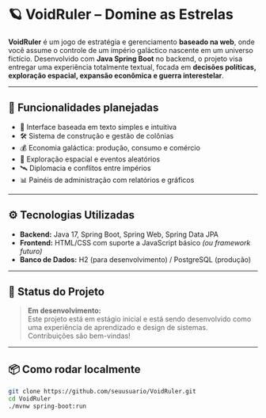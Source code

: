 # 🪐 VoidRuler – Domine as Estrelas

**VoidRuler** é um jogo de estratégia e gerenciamento **baseado na web**, onde você assume o controle de um império galáctico nascente em um universo fictício. Desenvolvido com **Java Spring Boot** no backend, o projeto visa entregar uma experiência totalmente textual, focada em **decisões políticas, exploração espacial, expansão econômica e guerra interestelar**.

---

## 🚀 Funcionalidades planejadas

- 🌌 Interface baseada em texto simples e intuitiva  
- 🛠️ Sistema de construção e gestão de colônias  
- 💰 Economia galáctica: produção, consumo e comércio  
- 🔭 Exploração espacial e eventos aleatórios  
- 🛰️ Diplomacia e conflitos entre impérios  
- 📊 Painéis de administração com relatórios e gráficos  

---

## ⚙️ Tecnologias Utilizadas

- **Backend:** Java 17, Spring Boot, Spring Web, Spring Data JPA  
- **Frontend:** HTML/CSS com suporte a JavaScript básico *(ou framework futuro)*  
- **Banco de Dados:** H2 (para desenvolvimento) / PostgreSQL (produção)  

---

## 🧪 Status do Projeto

> **Em desenvolvimento:**  
> Este projeto está em estágio inicial e está sendo desenvolvido como uma experiência de aprendizado e design de sistemas.  
> Contribuições são bem-vindas!

---

## 📦 Como rodar localmente

```bash
git clone https://github.com/seuusuario/VoidRuler.git
cd VoidRuler
./mvnw spring-boot:run
